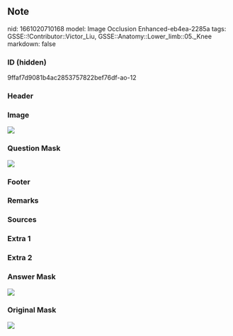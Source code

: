 ## Note
nid: 1661020710168
model: Image Occlusion Enhanced-eb4ea-2285a
tags: GSSE::!Contributor::Victor_Liu, GSSE::Anatomy::Lower_limb::05._Knee
markdown: false

### ID (hidden)
9ffaf7d9081b4ac2853757822bef76df-ao-12

### Header


### Image
<img src="tmp36nkg5a9.png">

### Question Mask
<img src="9ffaf7d9081b4ac2853757822bef76df-ao-12-Q.svg">

### Footer


### Remarks


### Sources


### Extra 1


### Extra 2


### Answer Mask
<img src="9ffaf7d9081b4ac2853757822bef76df-ao-12-A.svg">

### Original Mask
<img src="9ffaf7d9081b4ac2853757822bef76df-ao-O.svg">
